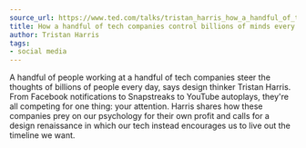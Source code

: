 ```yaml
---
source_url: https://www.ted.com/talks/tristan_harris_how_a_handful_of_tech_companies_control_billions_of_minds_every_day
title: How a handful of tech companies control billions of minds every day
author: Tristan Harris
tags:
- social media
---
```

A handful of people working at a handful of tech companies steer the thoughts of billions of people every day, says design thinker Tristan Harris. From Facebook notifications to Snapstreaks to YouTube autoplays, they're all competing for one thing: your attention. Harris shares how these companies prey on our psychology for their own profit and calls for a design renaissance in which our tech instead encourages us to live out the timeline we want.
